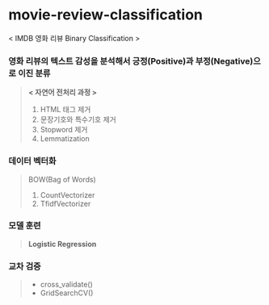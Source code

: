 # movie-review-classification
&lt; IMDB 영화 리뷰 Binary Classification >

### 영화 리뷰의 텍스트 감성을 분석해서 긍정(Positive)과 부정(Negative)으로 이진 분류

> **< 자연어 전처리 과정 >**
> 1. HTML 태그 제거
> 2. 문장기호와 특수기호 제거
> 3. Stopword 제거
> 4. Lemmatization

### 데이터 벡터화

> BOW(Bag of Words)
> 1. CountVectorizer
> 2. TfidfVectorizer

### 모델 훈련

> **Logistic Regression**

### 교차 검증
> - cross_validate()
> - GridSearchCV()
